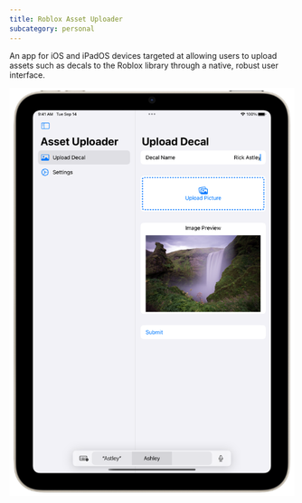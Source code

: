 ```yaml
---
title: Roblox Asset Uploader
subcategory: personal
---
```


An app for iOS and iPadOS devices targeted at allowing users to upload assets such as decals to the Roblox library through a native, robust user interface.

<img src="images/robloxAssetUploader.png" class="shrinkdown">
